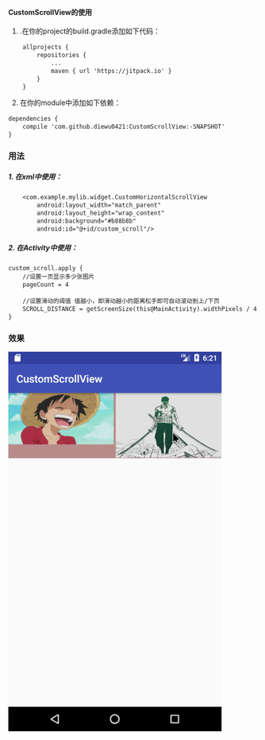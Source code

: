 #### CustomScrollView的使用
1. .在你的project的build.gradle添加如下代码：
```
	allprojects {
		repositories {
			...
			maven { url 'https://jitpack.io' }
		}
	}
```

2. 在你的module中添加如下依赖：
```
dependencies {
	compile 'com.github.diewu0421:CustomScrollView:-SNAPSHOT'
}
```


### 用法
##### 1. 在xml中使用：
```
    <com.example.mylib.widget.CustomHorizontalScrollView
        android:layout_width="match_parent"
        android:layout_height="wrap_content"
        android:background="#b88b8b"
        android:id="@+id/custom_scroll"/>
```

##### 2. 在Activity中使用：
```
custom_scroll.apply {
	//设置一页显示多少张图片
	pageCount = 4

    //设置滑动的阈值 值越小，即滑动越小的距离松手即可自动滚动到上/下页
    SCROLL_DISTANCE = getScreenSize(this@MainActivity).widthPixels / 4
}

```

### 效果

![CustomScrollView](https://raw.githubusercontent.com/diewu0421/CustomScrollView/master/blob/master/2017-11-07_14-21-37.gif)


